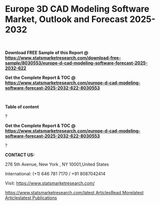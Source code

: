 <h1>Europe 3D CAD Modeling Software Market, Outlook and Forecast 2025-2032</h1><br/><p><strong>Download FREE Sample of this Report @ <a href="https://www.statsmarketresearch.com/download-free-sample/8030553/europe-d-cad-modeling-software-forecast-2025-2032-622">https://www.statsmarketresearch.com/download-free-sample/8030553/europe-d-cad-modeling-software-forecast-2025-2032-622</a></strong></p>
 
 
 
 <div><b>Get the Complete Report & TOC @ <a href="https://www.statsmarketresearch.com/europe-d-cad-modeling-software-forecast-2025-2032-622-8030553">https://www.statsmarketresearch.com/europe-d-cad-modeling-software-forecast-2025-2032-622-8030553</a></b></div>
 
 
 
 <p><br />
 
 <b>Table of content</b></p>
 
 
 
 <p>? </p>
 
 
 
 <div><b>Get the Complete Report & TOC @ <a href="https://www.statsmarketresearch.com/europe-d-cad-modeling-software-forecast-2025-2032-622-8030553">https://www.statsmarketresearch.com/europe-d-cad-modeling-software-forecast-2025-2032-622-8030553</a></b></div>
 
 
 
 <p>? </p>
 
 
 
 <p><b>CONTACT US:</b><br />
 
 276 5th Avenue, New York , NY 10001,United States<br />
 
 International: (+1) 646 781 7170 / +91 8087042414<br />
 
 Visit: <a href="https://www.statsmarketresearch.com/">https://www.statsmarketresearch.com/</a><br />
 
 <a href="https://gyeongbokgung.com">https://www.statsmarketresearch.com/</a><a href="https://hallyeomaritime.com">latest Articles</a><a href="https://jingwansa.com">Read More</a><a href="https://nguoiviet.jp/">latest Articles</a><a href="https://www.intelmarketresearch.com/">latest Publications</a></p>